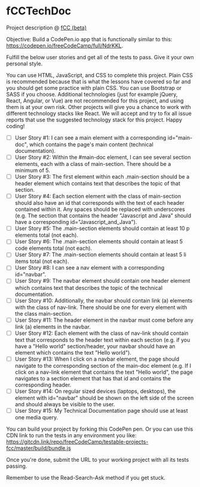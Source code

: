 # fCCTechDoc
Project description @ [fCC (beta)](https://learn.freecodecamp.org/responsive-web-design/responsive-web-design-projects/build-a-technical-documentation-page)

Objective: Build a CodePen.io app that is functionally similar to this: https://codepen.io/freeCodeCamp/full/NdrKKL.

Fulfill the below user stories and get all of the tests to pass. Give it your own personal style.

You can use HTML, JavaScript, and CSS to complete this project. Plain CSS is recommended because that is what the lessons have covered so far and you should get some practice with plain CSS. You can use Bootstrap or SASS if you choose. Additional technologies (just for example jQuery, React, Angular, or Vue) are not recommended for this project, and using them is at your own risk. Other projects will give you a chance to work with different technology stacks like React. We will accept and try to fix all issue reports that use the suggested technology stack for this project. Happy coding!

- [ ] User Story #1: I can see a main element with a corresponding id="main-doc", which contains the page's main content (technical documentation).
- [ ] User Story #2: Within the #main-doc element, I can see several section elements, each with a class of main-section. There should be a minimum of 5.
- [ ]    User Story #3: The first element within each .main-section should be a header element which contains text that describes the topic of that section.
- [ ]    User Story #4: Each section element with the class of main-section should also have an id that corresponds with the text of each header contained within it. Any spaces should be replaced with underscores (e.g. The section that contains the header "Javascript and Java" should have a corresponding id="Javascript_and_Java").
- [ ]   User Story #5: The .main-section elements should contain at least 10 p elements total (not each).
- [ ]   User Story #6: The .main-section elements should contain at least 5 code elements total (not each).
- [ ]    User Story #7: The .main-section elements should contain at least 5 li items total (not each).
- [ ]    User Story #8: I can see a nav element with a corresponding id="navbar".
- [ ]    User Story #9: The navbar element should contain one header element which contains text that describes the topic of the technical documentation.
- [ ]    User Story #10: Additionally, the navbar should contain link (a) elements with the class of nav-link. There should be one for every element with the class main-section.
- [ ]    User Story #11: The header element in the navbar must come before any link (a) elements in the navbar.
- [ ]    User Story #12: Each element with the class of nav-link should contain text that corresponds to the header text within each section (e.g. if you have a "Hello world" section/header, your navbar should have an element which contains the text "Hello world").
- [ ]    User Story #13: When I click on a navbar element, the page should navigate to the corresponding section of the main-doc element (e.g. If I click on a nav-link element that contains the text "Hello world", the page navigates to a section element that has that id and contains the corresponding header.
- [ ]    User Story #14: On regular sized devices (laptops, desktops), the element with id="navbar" should be shown on the left side of the screen and should always be visible to the user.
- [ ]    User Story #15: My Technical Documentation page should use at least one media query.

You can build your project by forking this CodePen pen. Or you can use this CDN link to run the tests in any environment you like: https://gitcdn.link/repo/freeCodeCamp/testable-projects-fcc/master/build/bundle.js

Once you're done, submit the URL to your working project with all its tests passing.

Remember to use the Read-Search-Ask method if you get stuck.
